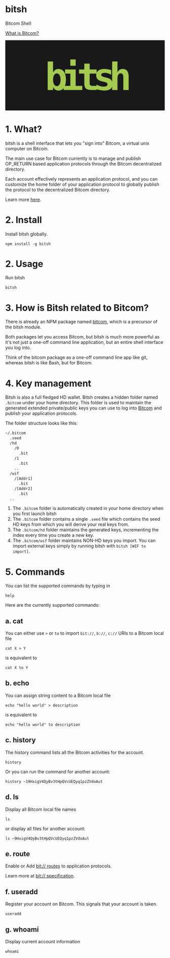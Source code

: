 # bitsh

Bitcom Shell 

[What is Bitcom?](https://bitcom.bitdb.network)

![bitsh](./bitsh.png)

# 1. What?

bitsh is a shell interface that lets you "sign into" Bitcom, a virtual unix computer on Bitcoin.

The main use case for Bitcom currently is to manage and publish OP_RETURN based application protocols through the Bitcom decentralized directory.

Each account effectively represents an application protocol, and you can customize the home folder of your application protocol to globally publish the protocol to the decentralized Bitcom directory.

Learn more [here](https://bitcom.planaria.network).

# 2. Install

Install bitsh globally.

```
npm install -g bitsh
```

# 2. Usage

Run bitsh

```
bitsh
```

# 3. How is Bitsh related to Bitcom?

There is already an NPM package named [bitcom](https://bitcom.planaria.network/#/?id=install), which is a precursor of the bitsh module.

Both packages let you access Bitcom, but bitsh is much more powerful as it's not just a one-off command line application, but an entire shell interface you log into.

Think of the bitcom package as a one-off command line app like git, whereas bitsh is like Bash, but for Bitcom.

# 4. Key management

Bitsh is also a full fledged HD wallet. Bitsh creates a hidden folder named `.bitcom` under your home directory. This folder is used to maintain the generated extended private/public keys you can use to log into [Bitcom](https://bitcom.planaria.network) and publish your application protocols.

The folder structure looks like this:

```
~/.bitcom
  .seed
  /hd
    /0
      .bit
    /1
      .bit
    ..
  /wif
    /[Addr1]
      .bit
    /[Addr2]
      .bit
  ..
```

1. The `.bitcom` folder is automatically created in your home directory when you first launch bitsh
2. The `.bitcom` folder contains a single `.seed` file which contains the seed HD keys from which you will derive your real keys from.
3. The `.bitcom/hd` folder maintains the generated keys, incrementing the index every time you create a new key.
4. The `.bitcom/wif` folder maintains NON-HD keys you import. You can import external keys simply by running bitsh with `bitsh [WIF to import]`.


# 5. Commands

You can list the supported commands by typing in

```
help
```

Here are the currently supported commands:

## a. cat

You can either use `>` or `to` to import `bit://`, `b://`, `c://` URIs to a Bitcom local file

```
cat X > Y
```

is equivalent to

```
cat X to Y
```

## b. echo

You can assign string content to a Bitcom local file

```
echo "hello world" > description
```

is equivalent to 

```
echo "hello world" to description
```

## c. history

The history command lists all the Bitcom activities for the account.

```
history
```

Or you can run the command for another account:

```
history ~19HxigV4QyBv3tHpQVcUEQyq1pzZVdoAut
```

## d. ls

Display all Bitcom local file names

```
ls
```

or display all files for another account:

```
ls ~9HxigV4QyBv3tHpQVcUEQyq1pzZVdoAut
```

## e. route

Enable or Add [bit:// routes](https://bit.planaria.network) to application protocols.

Learn more at [bit:// specification](https://bit.planaria.network).

## f. useradd

Register your account on Bitcom. This signals that your account is taken.

```
useradd
```

## g. whoami

Display current account information

```
whoami
```


